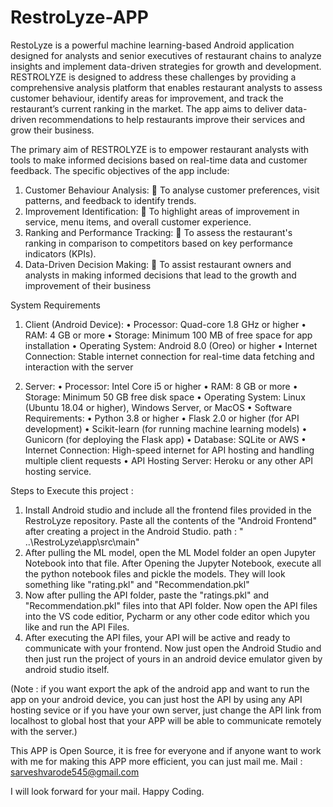 # RestroLyze-APP
RestoLyze is a powerful machine learning-based Android application designed for analysts and senior executives of restaurant chains to analyze insights and implement data-driven strategies for growth and development.
RESTROLYZE is designed to address these challenges by providing a comprehensive analysis platform that enables restaurant analysts to assess customer behaviour, identify areas for improvement, and track the restaurant’s current ranking in the market. The app aims to deliver data-driven recommendations to help restaurants improve their services and grow their business.

The primary aim of RESTROLYZE is to empower restaurant analysts with tools to make informed decisions based on real-time data and customer feedback. The specific objectives of the app include:

1.	Customer Behaviour Analysis: 
	To analyse customer preferences, visit patterns, and feedback to identify trends.
2.	Improvement Identification: 
	To highlight areas of improvement in service, menu items, and overall customer experience.
3.	Ranking and Performance Tracking: 
	To assess the restaurant's ranking in comparison to competitors based on key performance indicators (KPIs).
4.	Data-Driven Decision Making: 
	To assist restaurant owners and analysts in making informed decisions that lead to the growth and improvement of their business

System Requirements

1. Client (Android Device):
•	Processor: Quad-core 1.8 GHz or higher
•	RAM: 4 GB or more
•	Storage: Minimum 100 MB of free space for app installation
•	Operating System: Android 8.0 (Oreo) or higher
•	Internet Connection: Stable internet connection for real-time data fetching and interaction with the server

2. Server:
•	Processor: Intel Core i5 or higher
•	RAM: 8 GB or more
•	Storage: Minimum 50 GB free disk space
•	Operating System: Linux (Ubuntu 18.04 or higher), Windows Server, or MacOS
•	Software Requirements:
•	Python 3.8 or higher
•	Flask 2.0 or higher (for API development)
•	Scikit-learn (for running machine learning models)
•	Gunicorn (for deploying the Flask app)
•	Database: SQLite or AWS
•	Internet Connection: High-speed internet for API hosting and handling multiple client requests
•	API Hosting Server: Heroku or any other API hosting service.

Steps to Execute this project : 
1. Install Android studio and include all the frontend files provided in the RestroLyze repository. Paste all the contents of the "Android Frontend" after creating a project in the Android Studio. path : " ..\RestroLyze\app\src\main"
2. After pulling the ML model, open the ML Model folder an open Jupyter Notebook into that file. After Opening the Jupyter Notebook, execute all the python notebook files and pickle the models. They will look something like "rating.pkl" and "Recommendation.pkl"
3. Now after pulling the API folder, paste the "ratings.pkl" and "Recommendation.pkl" files into that API folder. Now open the API files into the VS code editior, Pycharm or any other code editor which you like and run the API Files.
4. After executing the API files, your API will be active and ready to communicate with your frontend. Now just open the Android Studio and then just run the project of yours in an android device emulator given by android studio itself.

(Note : if you want export the apk of the android app and want to run the app on your android device, you can just host the API by using any API hosting sevice or if you have your own server, just change the API link from localhost to global host that your APP will be able to communicate remotely with the server.)

This APP is Open Source, it is free for everyone and if anyone want to work with me for making this APP more efficient, you can just mail me.
Mail : sarveshvarode545@gmail.com

I will look forward for your mail.
Happy Coding.
